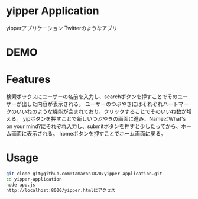 #  yipper Application

yipperアプリケーション
Twitterのようなアプリ

# DEMO



# Features
検索ボックスにユーザーの名前を入力し、searchボタンを押すことでそのユーザーが出した内容が表示される。
ユーザーのつぶやきにはそれぞれハートマークのいいねのような機能が含まれており、クリックすることでそのいいね数が増える。
yipボタンを押すことで新しいつぶやきの画面に進み、NameとWhat's on your mind?にそれぞれ入力し、submitボタンを押すと少したってから、ホーム画面に表示される。
homeボタンを押すことでホーム画面に戻る。

# Usage
```bash
git clone git@github.com:tamaron1820/yipper-application.git
cd yipper-application
node app.js
http://localhost:8000/yipper.htmlにアクセス
```
